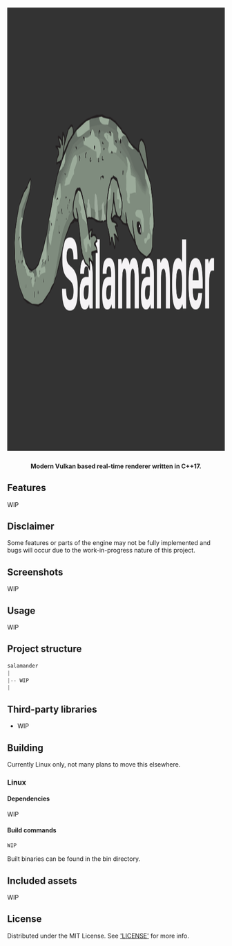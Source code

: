 <h1 align="center">
    <br>
    <a><img src="https://github.com/ljmrt/salamander/blob/fea747fa9859b1cd7fb44902192b749f065488fa/assets/branding/logo5000x5000.png" alt="Salamander" width="1280" height="1024"></a>
    <br>
</h1>

<h4 align="center">Modern Vulkan based real-time renderer written in C++17.</h4>

## Features

WIP

## Disclaimer

Some features or parts of the engine may not be fully implemented and bugs will occur due to the work-in-progress nature of this project.

## Screenshots

WIP

## Usage

WIP

## Project structure
```c++
salamander
|
|-- WIP
|
```

## Third-party libraries
* WIP

## Building
Currently Linux only, not many plans to move this elsewhere.
### Linux
#### Dependencies
WIP
#### Build commands
```diff
WIP
```
Built binaries can be found in the bin directory.

## Included assets
WIP

## License
Distributed under the MIT License. See ['LICENSE'](https://github.com/ljmrt/salamander/blob/master/LICENSE) for more info.
